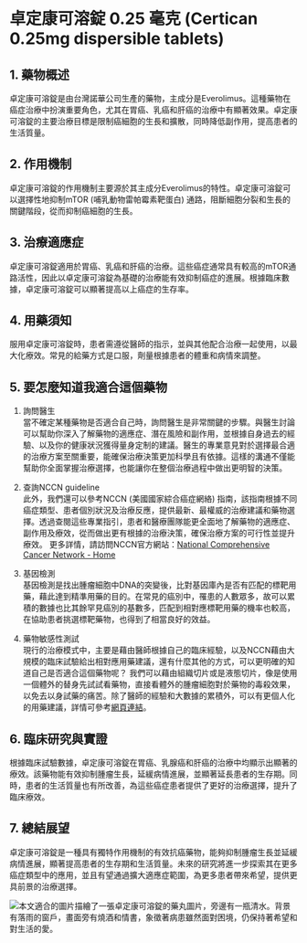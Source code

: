 # 卓定康可溶錠 0.25 毫克 (Certican 0.25mg dispersible tablets)

## 1. 藥物概述

卓定康可溶錠是由台灣諾華公司生產的藥物，主成分是Everolimus。這種藥物在癌症治療中扮演重要角色，尤其在胃癌、乳癌和肝癌的治療中有顯著效果。卓定康可溶錠的主要治療目標是限制癌細胞的生長和擴散，同時降低副作用，提高患者的生活質量。

## 2. 作用機制

卓定康可溶錠的作用機制主要源於其主成分Everolimus的特性。卓定康可溶錠可以選擇性地抑制mTOR (哺乳動物雷帕霉素靶蛋白) 通路，阻斷細胞分裂和生長的關鍵階段，從而抑制癌細胞的生長。

## 3. 治療適應症

卓定康可溶錠適用於胃癌、乳癌和肝癌的治療。這些癌症通常具有較高的mTOR通路活性，因此以卓定康可溶錠為基礎的治療能有效抑制癌症的進展。根據臨床數據，卓定康可溶錠可以顯著提高以上癌症的生存率。

## 4. 用藥須知

服用卓定康可溶錠時，患者需遵從醫師的指示，並與其他配合治療一起使用，以最大化療效。常見的給藥方式是口服，劑量根據患者的體重和病情來調整。

## 5. 要怎麼知道我適合這個藥物 

1. 詢問醫生  
當不確定某種藥物是否適合自己時，詢問醫生是非常關鍵的步驟。與醫生討論可以幫助你深入了解藥物的適應症、潛在風險和副作用，並根據自身過去的經驗、以及你的健康狀況獲得量身定制的建議。醫生的專業意見對於選擇最合適的治療方案至關重要，能確保治療決策更加科學且有依據。這樣的溝通不僅能幫助你全面掌握治療選擇，也能讓你在整個治療過程中做出更明智的決策。 

2. 查詢NCCN guideline  
此外，我們還可以參考NCCN (美國國家綜合癌症網絡) 指南，該指南根據不同癌症類型、患者個別狀況及治療反應，提供最新、最權威的治療建議和藥物選擇。透過查閱這些專業指引，患者和醫療團隊能更全面地了解藥物的適應症、副作用及療效，從而做出更有根據的治療決策，確保治療方案的可行性並提升療效。 
更多詳情，請訪問NCCN官方網站：[National Comprehensive Cancer Network - Home](https://www.nccn.org/)

3. 基因檢測  
基因檢測是找出腫瘤細胞中DNA的突變後，比對基因庫內是否有匹配的標靶用藥，藉此達到精準用藥的目的。在常見的癌別中，罹患的人數眾多，故可以累積的數據也比其餘罕見癌別的基數多，匹配到相對應標靶用藥的機率也較高，在協助患者挑選標靶藥物，也得到了相當良好的效益。 

4. 藥物敏感性測試  
現行的治療模式中，主要是藉由醫師根據自己的臨床經驗，以及NCCN藉由大規模的臨床試驗給出相對應用藥建議，還有什麼其他的方式，可以更明確的知道自己是否適合這個藥物呢？ 
我們可以藉由組織切片或是液態切片，像是使用一個體外的替身先試試看藥物，直接看體外的腫瘤細胞對於藥物的毒殺效果，以免去以身試藥的痛苦。除了醫師的經驗和大數據的累積外，可以有更個人化的用藥建議，詳情可參考[網頁連結](https://info.cancerfree.io/)。 

## 6. 臨床研究與實證

根據臨床試驗數據，卓定康可溶錠在胃癌、乳腺癌和肝癌的治療中均顯示出顯著的療效。該藥物能有效抑制腫瘤生長，延緩病情進展，並顯著延長患者的生存期。同時，患者的生活質量也有所改善，為這些癌症患者提供了更好的治療選擇，提升了臨床療效。

## 7. 總結展望

卓定康可溶錠是一種具有獨特作用機制的有效抗癌藥物，能夠抑制腫瘤生長並延緩病情進展，顯著提高患者的生存期和生活質量。未來的研究將進一步探索其在更多癌症類型中的應用，並且有望通過擴大適應症範圍，為更多患者帶來希望，提供更具前景的治療選擇。

![本文適合的圖片描繪了一張卓定康可溶錠的藥丸圖片，旁邊有一瓶清水。背景有落雨的窗戶，畫面旁有燒酒和情書，象徵著病患雖然面對困境，仍保持著希望和對生活的愛。](https://i.imgur.com/VHxfcZy.jpeg)